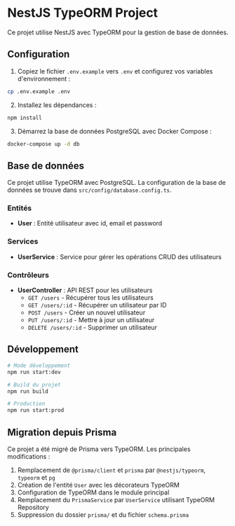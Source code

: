 # NestJS TypeORM Project

Ce projet utilise NestJS avec TypeORM pour la gestion de base de données.

## Configuration

1. Copiez le fichier `.env.example` vers `.env` et configurez vos variables d'environnement :
```bash
cp .env.example .env
```

2. Installez les dépendances :
```bash
npm install
```

3. Démarrez la base de données PostgreSQL avec Docker Compose :
```bash
docker-compose up -d db
```

## Base de données

Ce projet utilise TypeORM avec PostgreSQL. La configuration de la base de données se trouve dans `src/config/database.config.ts`.

### Entités

- **User** : Entité utilisateur avec id, email et password

### Services

- **UserService** : Service pour gérer les opérations CRUD des utilisateurs

### Contrôleurs

- **UserController** : API REST pour les utilisateurs
  - `GET /users` - Récupérer tous les utilisateurs
  - `GET /users/:id` - Récupérer un utilisateur par ID
  - `POST /users` - Créer un nouvel utilisateur
  - `PUT /users/:id` - Mettre à jour un utilisateur
  - `DELETE /users/:id` - Supprimer un utilisateur

## Développement

```bash
# Mode développement
npm run start:dev

# Build du projet
npm run build

# Production
npm run start:prod
```

## Migration depuis Prisma

Ce projet a été migré de Prisma vers TypeORM. Les principales modifications :

1. Remplacement de `@prisma/client` et `prisma` par `@nestjs/typeorm`, `typeorm` et `pg`
2. Création de l'entité `User` avec les décorateurs TypeORM
3. Configuration de TypeORM dans le module principal
4. Remplacement du `PrismaService` par `UserService` utilisant TypeORM Repository
5. Suppression du dossier `prisma/` et du fichier `schema.prisma`
